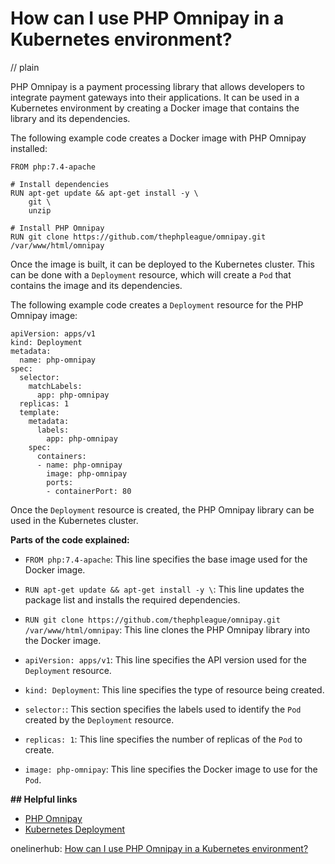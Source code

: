 # How can I use PHP Omnipay in a Kubernetes environment?
// plain

PHP Omnipay is a payment processing library that allows developers to integrate payment gateways into their applications. It can be used in a Kubernetes environment by creating a Docker image that contains the library and its dependencies.

The following example code creates a Docker image with PHP Omnipay installed:
```
FROM php:7.4-apache

# Install dependencies
RUN apt-get update && apt-get install -y \
    git \
    unzip

# Install PHP Omnipay
RUN git clone https://github.com/thephpleague/omnipay.git /var/www/html/omnipay
```

Once the image is built, it can be deployed to the Kubernetes cluster. This can be done with a `Deployment` resource, which will create a `Pod` that contains the image and its dependencies.

The following example code creates a `Deployment` resource for the PHP Omnipay image:
```
apiVersion: apps/v1
kind: Deployment
metadata:
  name: php-omnipay
spec:
  selector:
    matchLabels:
      app: php-omnipay
  replicas: 1
  template:
    metadata:
      labels:
        app: php-omnipay
    spec:
      containers:
      - name: php-omnipay
        image: php-omnipay
        ports:
        - containerPort: 80
```

Once the `Deployment` resource is created, the PHP Omnipay library can be used in the Kubernetes cluster.

**Parts of the code explained:**

* `FROM php:7.4-apache`: This line specifies the base image used for the Docker image.

* `RUN apt-get update && apt-get install -y \`: This line updates the package list and installs the required dependencies.

* `RUN git clone https://github.com/thephpleague/omnipay.git /var/www/html/omnipay`: This line clones the PHP Omnipay library into the Docker image.

* `apiVersion: apps/v1`: This line specifies the API version used for the `Deployment` resource.

* `kind: Deployment`: This line specifies the type of resource being created.

* `selector:`: This section specifies the labels used to identify the `Pod` created by the `Deployment` resource.

* `replicas: 1`: This line specifies the number of replicas of the `Pod` to create.

* `image: php-omnipay`: This line specifies the Docker image to use for the `Pod`.

**## Helpful links**

* [PHP Omnipay](https://github.com/thephpleague/omnipay)
* [Kubernetes Deployment](https://kubernetes.io/docs/concepts/workloads/controllers/deployment/)

onelinerhub: [How can I use PHP Omnipay in a Kubernetes environment?](https://onelinerhub.com/php-omnipay/how-can-i-use-php-omnipay-in-a-kubernetes-environment)
